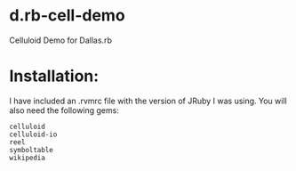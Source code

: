 d.rb-cell-demo
==============

Celluloid Demo for Dallas.rb

Installation:
=============

I have included an .rvmrc file with the version of JRuby I was using.  You will also need the following gems:

    celluloid
    celluloid-io
    reel
    symboltable
    wikipedia
